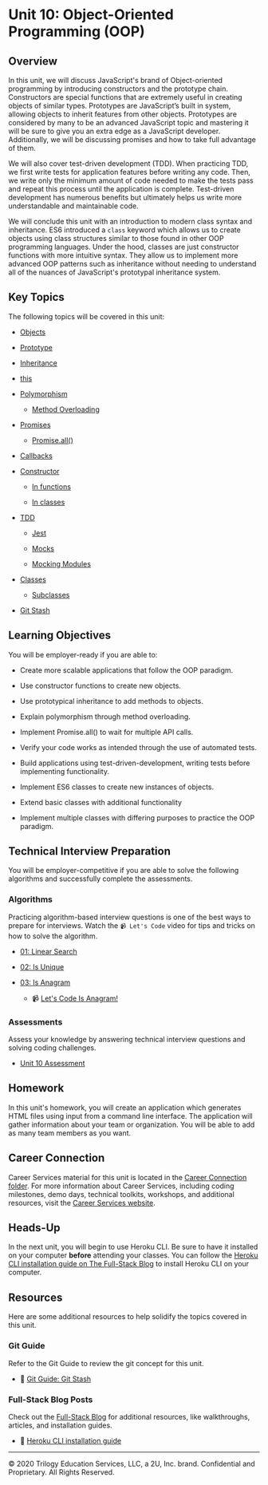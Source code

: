 # Unit 10: Object-Oriented Programming (OOP)

## Overview

In this unit, we will discuss JavaScript's brand of Object-oriented programming by introducing constructors and the prototype chain. Constructors are special functions that are extremely useful in creating objects of similar types. Prototypes are JavaScript’s built in system, allowing objects to inherit features from other objects. Prototypes are considered by many to be an advanced JavaScript topic and mastering it will be sure to give you an extra edge as a JavaScript developer. Additionally, we will be discussing promises and how to take full advantage of them.

We will also cover test-driven development (TDD). When practicing TDD, we first write tests for application features before writing any code. Then, we write only the minimum amount of code needed to make the tests pass and repeat this process until the application is complete. Test-driven development has numerous benefits but ultimately helps us write more understandable and maintainable code.

We will conclude this unit with an introduction to modern class syntax and inheritance. ES6 introduced a `class` keyword which allows us to create objects using class structures similar to those found in other OOP programming languages. Under the hood, classes are just constructor functions with more intuitive syntax. They allow us to implement more advanced OOP patterns such as inheritance without needing to understand all of the nuances of JavaScript's prototypal inheritance system.

## Key Topics

The following topics will be covered in this unit:

* [Objects](https://developer.mozilla.org/en-US/docs/Web/JavaScript/Reference/Global_Objects/Object) 

* [Prototype](https://developer.mozilla.org/en-US/docs/Web/JavaScript/Reference/Global_Objects/Object/prototype)

* [Inheritance](https://developer.mozilla.org/en-US/docs/Web/JavaScript/Inheritance_and_the_prototype_chain)

* [this](https://developer.mozilla.org/en-US/docs/Web/JavaScript/Reference/Operators/this)

* [Polymorphism](https://en.wikipedia.org/wiki/Polymorphism_(computer_science))

  * [Method Overloading](https://www.sanfoundry.com/java-program-find-area-square-rectangle-circle-using-method-overloading/) 

* [Promises](https://developer.mozilla.org/en-US/docs/Web/JavaScript/Reference/Global_Objects/Promise)

  * [Promise.all()](https://developer.mozilla.org/en-US/docs/Web/JavaScript/Reference/Global_Objects/Promise/all) 

* [Callbacks](https://developer.mozilla.org/en-US/docs/Glossary/Callback_function)

* [Constructor](https://developer.mozilla.org/en-US/docs/Web/JavaScript/Reference/Classes/constructor)

  * [In functions](https://developer.mozilla.org/en-US/docs/Web/JavaScript/Reference/Global_Objects/Function/Function)

  * [In classes](https://developer.mozilla.org/en-US/docs/Web/JavaScript/Reference/Classes/constructor)

* [TDD](https://en.wikipedia.org/wiki/Test-driven_development)

  * [Jest](https://jestjs.io/docs/en/getting-started)

  * [Mocks](https://jestjs.io/docs/en/mock-functions)

  * [Mocking Modules](https://jestjs.io/docs/en/mock-functions#mocking-modules)

* [Classes](https://developer.mozilla.org/en-US/docs/Web/JavaScript/Reference/Classes)

  * [Subclasses](https://developer.mozilla.org/en-US/docs/Web/JavaScript/Reference/Classes#Sub_classing_with_extends)
  
* [Git Stash](https://www.git-scm.com/docs/git-stash) 

## Learning Objectives

You will be employer-ready if you are able to:

* Create more scalable applications that follow the OOP paradigm.

* Use constructor functions to create new objects.

* Use prototypical inheritance to add methods to objects.

* Explain polymorphism through method overloading.

* Implement Promise.all() to wait for multiple API calls.

* Verify your code works as intended through the use of automated tests.

* Build applications using test-driven-development, writing tests before implementing functionality.

* Implement ES6 classes to create new instances of objects.

* Extend basic classes with additional functionality

* Implement multiple classes with differing purposes to practice the OOP paradigm.

## Technical Interview Preparation

You will be employer-competitive if you are able to solve the following algorithms and successfully complete the assessments.

### Algorithms

Practicing algorithm-based interview questions is one of the best ways to prepare for interviews. Watch the `📹 Let's Code` video for tips and tricks on how to solve the algorithm.

* [01: Linear Search](./03-Algorithms/01-linear-search)

* [02: Is Unique](./03-Algorithms/02-is-unique)

* [03: Is Anagram](./03-Algorithms/03-is-anagram)

  * 📹 [Let's Code Is Anagram!](https://2u-20.wistia.com/medias/8hnpk2wu29)

### Assessments

Assess your knowledge by answering technical interview questions and solving coding challenges.

* [Unit 10 Assessment](https://forms.gle/rDcYU44xb23s5jm59) 

## Homework

In this unit's homework, you will create an application which generates HTML files using input from a command line interface. The application will gather information about your team or organization. You will be able to add as many team members as you want.

## Career Connection

Career Services material for this unit is located in the [Career Connection folder](./04-Career-Connection/README.md). For more information about Career Services, including coding milestones, demo days, technical toolkits, workshops, and additional resources, visit the [Career Services website](http://bit.ly/CodingCS).

## Heads-Up

In the next unit, you will begin to use Heroku CLI. Be sure to have it installed on your computer **before** attending your classes. You can follow the [Heroku CLI installation guide on The Full-Stack Blog](https://coding-boot-camp.github.io/full-stack/heroku/how-to-install-the-heroku-cli) to install Heroku CLI on your computer.

## Resources

Here are some additional resources to help solidify the topics covered in this unit.

### Git Guide

Refer to the Git Guide to review the git concept for this unit.

  * 📖 [Git Guide: Git Stash](../../01-Class-Content/10-OOP/01-Activities/27-Evr_Git-Stash-Pop/README.md)

### Full-Stack Blog Posts

Check out the [Full-Stack Blog](https://coding-boot-camp.github.io/full-stack/) for additional resources, like walkthroughs, articles, and installation guides.

  * 📖 [Heroku CLI installation guide](https://coding-boot-camp.github.io/full-stack/heroku/how-to-install-the-heroku-cli)

---
© 2020 Trilogy Education Services, LLC, a 2U, Inc. brand. Confidential and Proprietary. All Rights Reserved.